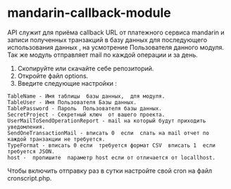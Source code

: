 # mandarin-callback-module

API служит  для  приёма callback URL от платежного сервиса mandarin и  записи полученных транзакций в базу данных для последующего использования данных , на усмотрение  Пользователя данного модуля. Так же модуль отправляет  mail по  каждой операции и за день.  


1. Скопируйте или скачайте себе  репозиторий. 
2. Откройте файл options. 
3. Введите следующие настройки : 
```
TableName - Имя таблицы  базы данных,  для модуля.
TableUser - Имя Пользователя Базы данных.
TablePassword - Пароль  Пользователя базы данных.
SecretProject - Секретный ключ  от вашего проекта.
UserMailToSendOperationReport - mail на который будут приходить уведомления.
SendOneTransactionMail - вписать 0  если  слать на mail отчет по каждой транзакции не требуется.
TypeFormat - вписать 0 если  требуется формат CSV  вписать 1  если требуется JSON.
host -  пропишите  параметр host если от отличается от locallhost.
```
Чтобы включить отправку раз в сутки  настройте свой cron на файл cronscript.php.

